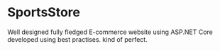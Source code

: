 # SportsStore
Well designed fully fledged E-commerce website using ASP.NET Core developed using best practises. kind of perfect.
